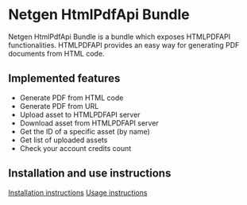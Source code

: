 Netgen HtmlPdfApi Bundle
========================

Netgen HtmlPdfApi Bundle is a bundle which exposes HTMLPDFAPI functionalities. HTMLPDFAPI provides an easy way for generating PDF documents from HTML code.

Implemented features
--------------------

* Generate PDF from HTML code
* Generate PDF from URL
* Upload asset to HTMLPDFAPI server
* Download asset from HTMLPDFAPI server
* Get the ID of a specific asset (by name)
* Get list of uploaded assets
* Check your account credits count

Installation and use instructions
---------------------------------

[Installation instructions](Resources/doc/INSTALL.md)
[Usage instructions](Resources/doc/USAGE.md)

